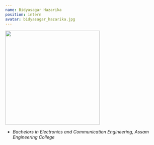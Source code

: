 ```yaml
---
name: Bidyasagar Hazarika
position: intern
avatar: bidyasagar_hazarika.jpg
---
```


<img width="300" src="{{site.baseurl}}/images/people/{{page.avatar}}" data-action="zoom">

- _Bachelors in Electronics and Communication Engineering, Assam Engineering College_<br>

